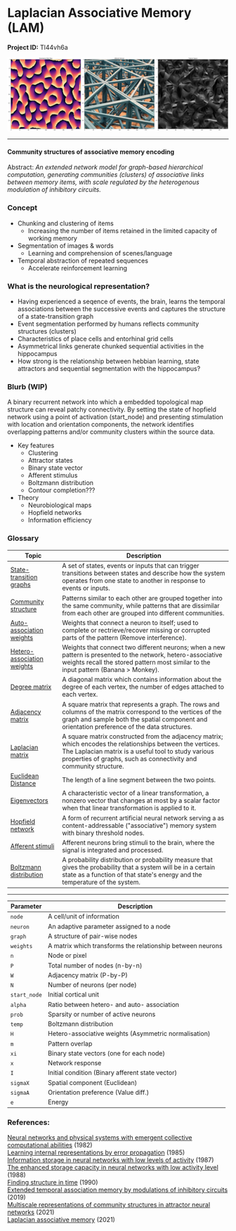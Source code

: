 # Laplacian Associative Memory (LAM)

**Project ID:**  Tl44vh6a

<p align="center">
  <img src="https://github.com/epochlab/LAM/blob/main/sample.png">
</p>

--------------------------------------------------------------------

#### Community structures of associative memory encoding
Abstract: *An extended network model for graph-based hierarchical computation, generating communities (clusters) of associative links between memory items, with scale regulated by the heterogenous modulation of inhibitory circuits.*

### Concept
- Chunking and clustering of items
    - Increasing the number of items retained in the limited capacity of working memory
- Segmentation of images & words
    - Learning and comprehension of scenes/language
- Temporal abstraction of repeated sequences
    - Accelerate reinforcement learning

### What is the neurological representation?
- Having experienced a seqence of events, the brain, learns the temporal associations between the successive events and captures the structure of a state-transition graph
- Event segmentation performed by humans reflects community structures (clusters)
- Characteristics of place cells and entorhinal grid cells
- Asymmetrical links generate chunked sequential activities in the hippocampus
- How strong is the relationship between hebbian learning, state attractors and sequential segmentation with the hippocampus?

### Blurb (WIP)
A binary recurrent network into which a embedded topological map structure can reveal patchy connectivity. By setting the state of hopfield network using a point of activation (start_node) and presenting stimulation with location and orientation components, the network identifies overlapping patterns and/or community clusters within the source data.

- Key features
    - Clustering
    - Attractor states
    - Binary state vector
    - Afferent stimulus
    - Boltzmann distribution
    - Contour completion???
- Theory
    - Neurobiological maps
    - Hopfield networks
    - Information efficiency

### Glossary
Topic | Description
--- | ---
[State-transition graphs](https://en.wikipedia.org/wiki/State_diagram) | A set of states, events or inputs that can trigger transitions between states and describe how the system operates from one state to another in response to events or inputs.
[Community structure](https://en.wikipedia.org/wiki/Community_structure) | Patterns similar to each other are grouped together into the same community, while patterns that are dissimilar from each other are grouped into different communities.
[Auto-association weights](https://en.wikipedia.org/wiki/Autoassociative_memory) |  Weights that connect a neuron to itself; used to complete or rectrieve/recover missing or corrupted parts of the pattern (Remove interference).
[Hetero-association weights](https://en.wikipedia.org/wiki/Autoassociative_memory) | Weights that connect two different neurons; when a new pattern is presented to the network, hetero-associative weights recall the stored pattern most similar to the input pattern (Banana > Monkey).
[Degree matrix](https://en.wikipedia.org/wiki/Degree_matrix) | A diagonal matrix which contains information about the degree of each vertex, the number of edges attached to each vertex.
[Adjacency matrix](https://en.wikipedia.org/wiki/Adjacency_matrix) | A square matrix that represents a graph. The rows and columns of the matrix correspond to the vertices of the graph and sample both the spatial component and orientation preference of the data structures.
[Laplacian matrix](https://en.wikipedia.org/wiki/Laplacian_matrix) | A square matrix constructed from the adjacency matrix; which encodes the relationships between the vertices. The Laplacian matrix is a useful tool to study various properties of graphs, such as connectivity and community structure.
[Euclidean Distance](https://en.wikipedia.org/wiki/Euclidean_distance) | The length of a line segment between the two points.
[Eigenvectors](https://en.wikipedia.org/wiki/Eigenvalues_and_eigenvectors) | A characteristic vector of a linear transformation, a nonzero vector that changes at most by a scalar factor when that linear transformation is applied to it.
[Hopfield network](https://en.wikipedia.org/wiki/Hopfield_network) | A form of recurrent artificial neural network serving a as content-addressable ("associative") memory system with binary threshold nodes.
[Afferent stimuli](https://en.wikipedia.org/wiki/Afferent_nerve_fiber) | Afferent neurons bring stimuli to the brain, where the signal is integrated and processed.
[Boltzmann distribution](https://en.wikipedia.org/wiki/Boltzmann_distribution) | A probability distribution or probability measure that gives the probability that a system will be in a certain state as a function of that state's energy and the temperature of the system.

--------------------------------------------------------------------

Parameter | Description
--- | ---
`node` | A cell/unit of information
`neuron` | An adaptive parameter assigned to a node
`graph` | A structure of pair-wise nodes
`weights` | A matrix which transforms the relationship between neurons
`n` | Node or pixel
`P` | Total number of nodes (n-by-n)
`W` | Adjacency matrix (P-by-P)
`N` | Number of neurons (per node)
`start_node` | Initial cortical unit
`alpha` | Ratio between hetero- and auto- association
`prob` | Sparsity or number of active neurons
`temp` | Boltzmann distribution
`H` | Hetero-associative weights (Asymmetric normalisation)
`m` | Pattern overlap
`xi` | Binary state vectors (one for each node)
`x` | Network response
`I` | Initial condition (Binary afferent state vector)
`sigmaX` | Spatial component (Euclidean)
`sigmaA` | Orientation preference (Value diff.)
`e` | Energy

### References:
[Neural networks and physical systems with emergent collective computational abilities](https://www.researchgate.net/publication/16246447_Neural_Networks_and_Physical_Systems_with_Emergent_Collective_Computational_Abilities) (1982)<br>
[Learning internal representations by error propagation](https://apps.dtic.mil/dtic/tr/fulltext/u2/a164453.pdf) (1985)<br>
[Information storage in neural networks with low levels of activity](https://sci-hub.ru/10.1103/PhysRevA.35.2293) (1987)<br>
[The enhanced storage capacity in neural networks with low activity level](https://sci-hub.ru/10.1209/0295-5075/6/2/002) (1988)<br>
[Finding structure in time](http://psych.colorado.edu/~kimlab/Elman1990.pdf) (1990)<br>
[Extended temporal association memory by modulations of inhibitory circuits](https://journals.aps.org/prl/pdf/10.1103/PhysRevLett.123.078101) (2019)<br>
[Multiscale representations of community structures in attractor neural networks](https://www.ncbi.nlm.nih.gov/pmc/articles/PMC8412329/pdf/pcbi.1009296.pdf) (2021)<br>
[Laplacian associative memory](https://github.com/TatsuyaHaga/laplacian_associative_memory_codes/tree/v1.0.1) (2021)
